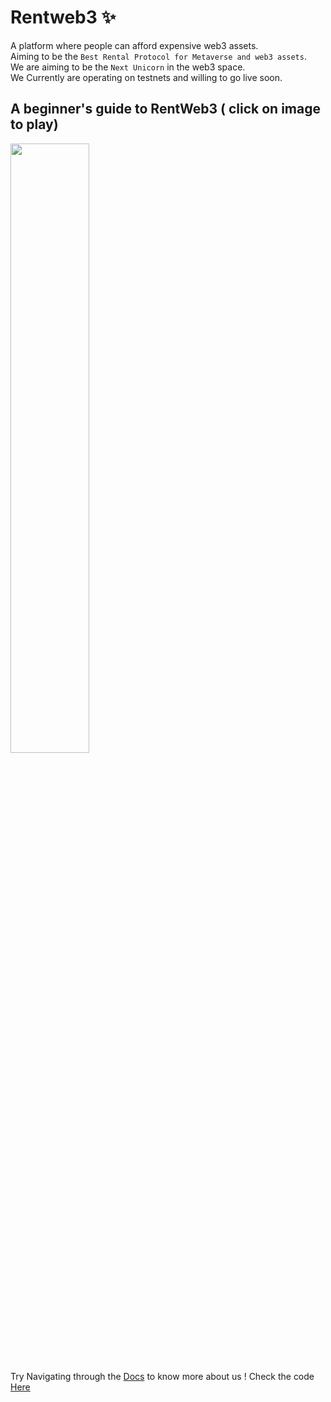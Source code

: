 # Rentweb3 ✨
A platform where people can afford expensive web3 assets. <br/>
Aiming to be the `Best Rental Protocol for Metaverse and web3 assets`.<br/>
We are aiming to be the `Next Unicorn` in the web3 space. <br/>
We Currently are operating on testnets and willing to go live soon. <br/>

## A beginner's guide to RentWeb3 ( click on image to play)

[<img src="https://img.youtube.com/vi/X7Z1bgyTG6g/maxresdefault.jpg" width="50%">](https://youtu.be/X7Z1bgyTG6g)

Try Navigating through the [Docs](https://github.com/rentweb3/Rentweb3-docs) to know more about us !
Check the code [Here](https://github.com/rentweb3/RentWeb3-code)



